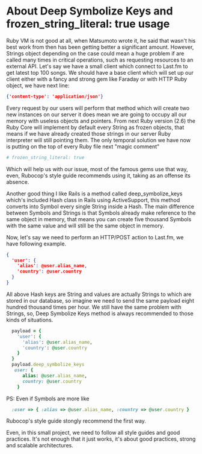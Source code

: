 # About **Deep Symbolize Keys** and **frozen_string_literal: true** usage

Ruby VM is not good at all, when Matsumoto wrote it, he said that wasn't his best work from then has been getting better a significant amount. However, Strings object depending on the case could mean a huge problem if are called many times in critical operations, such as requesting resources to an external API. Let's say we have a small client which connect to Last.fm to get latest top 100 songs. We should have a base client which will set up our client either with a fancy and strong gem like Faraday or with HTTP Ruby object, we have next line:

```json
{'content-type': 'application/json'}
```

Every request by our users will perform that method which will create two new instances on our server it does mean we are going to occupy all our memory with useless objects and pointers. From next Ruby version (2.6) the Ruby Core will implement by default every String as frozen objects, that means if we have already created those strings in our server Ruby interpreter will still pointing them. The only temporal solution we have now is putting on the top of every Ruby file next "magic comment"

```ruby
# frozen_string_literal: true
```

Which will help us with our issue, most of the famous gems use that way, even, Rubocop's style guide recommends using it, taking as an offense its absence.

Another good thing I like Rails is a method called deep_symbolize_keys which's included Hash class in Rails using ActiveSupport, this method converts into Symbol every single String inside a Hash. The main difference between Symbols and Strings is that Symbols already make reference to the same object in memory, that means you can create five thousand Symbols with the same value and will still be the same object in memory.

Now, let's say we need to perform an HTTP/POST action to Last.fm, we have following example.

```json
{
  'user': {
    'alias': @user.alias_name,
    'country': @user.country
  }
}
```

All above Hash keys are String and values are actually Strings to which are stored in our database, so imagine we need to send the same payload eight hundred thousand times per hour. We still have the same problem with Strings, so, Deep Symbolize Keys method is always recommended to those kinds of situations.

```ruby
  payload = {
    'user': {
      'alias': @user.alias_name,
      'country': @user.country
    }
  }
  payload.deep_symbolize_keys
   user: {
      alias: @user.alias_name,
      country: @user.country
    }
```

PS: Even if Symbols are more like

```ruby
  :user => { :alias => @user.alias_name, :country => @user.country }
```

Rubocop's style guide stongly recommend the first way.

Even, in this small project, we need to follow all style guides and good practices. It's not enough that it just works, it's about good practices, strong and scalable architectures.